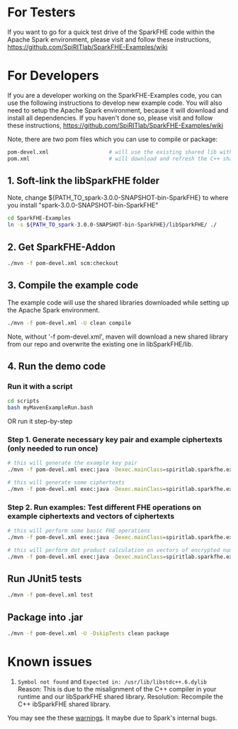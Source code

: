 # For Testers
If you want to go for a quick test drive of the SparkFHE code within the Apache Spark environment, please visit and follow these instructions, https://github.com/SpiRITlab/SparkFHE-Examples/wiki



# For Developers
If you are a developer working on the SparkFHE-Examples code, you can use the following instructions to develop new example code. You will also need to setup the Apache Spark environment, because it will download and install all dependencies. If you haven't done so, please visit and follow these instructions, https://github.com/SpiRITlab/SparkFHE-Examples/wiki

Note, there are two pom files which you can use to compile or package:
```bash
pom-devel.xml                   # will use the existing shared lib within ./libSparkFHE/lib
pom.xml                         # will download and refresh the C++ shared lib from our repo
```

## 1. Soft-link the libSparkFHE folder
Note, change ${PATH_TO_spark-3.0.0-SNAPSHOT-bin-SparkFHE} to where you install "spark-3.0.0-SNAPSHOT-bin-SparkFHE"
```bash
cd SparkFHE-Examples
ln -s ${PATH_TO_spark-3.0.0-SNAPSHOT-bin-SparkFHE}/libSparkFHE/ ./
```

## 2. Get SparkFHE-Addon
```bash
./mvn -f pom-devel.xml scm:checkout
```

## 3. Compile the example code
The example code will use the shared libraries downloaded while setting up the Apache Spark environment.
```bash
./mvn -f pom-devel.xml -U clean compile
```
Note, without '-f pom-devel.xml', maven will download a new shared library from our repo and overwrite the existing one in libSparkFHE/lib.


## 4. Run the demo code
### Run it with a script 
```bash
cd scripts
bash myMavenExampleRun.bash
```

OR run it step-by-step
### Step 1. Generate necessary key pair and example ciphertexts (only needed to run once)
```bash
# this will generate the example key pair
./mvn -f pom-devel.xml exec:java -Dexec.mainClass=spiritlab.sparkfhe.example.basic.KeyGenExample -Dexec.args="local" 

# this will generate some ciphertexts
./mvn -f pom-devel.xml exec:java -Dexec.mainClass=spiritlab.sparkfhe.example.basic.EncDecExample -Dexec.args="local gen/keys/my_public_key.txt gen/keys/my_secret_key.txt"      
```
### Step 2. Run examples: Test different FHE operations on example ciphertexts and vectors of ciphertexts
```bash
# this will perform some basic FHE operations
./mvn -f pom-devel.xml exec:java -Dexec.mainClass=spiritlab.sparkfhe.example.basic.BasicOPsExample -Dexec.args="local  gen/keys/my_public_key.txt gen/keys/my_secret_key.txt"

# this will perform dot product calculation on vectors of encrypted numbers 
./mvn -f pom-devel.xml exec:java -Dexec.mainClass=spiritlab.sparkfhe.example.basic.DotProductExample -Dexec.args="local gen/keys/my_public_key.txt gen/keys/my_secret_key.txt"
```


## Run JUnit5 tests
```bash
./mvn -f pom-devel.xml test
```

## Package into .jar
```bash
./mvn -f pom-devel.xml -U -DskipTests clean package
```


# Known issues

1. `Symbol not found` and `Expected in: /usr/lib/libstdc++.6.dylib`
Reason: This is due to the misalignment of the C++ compiler in your runtime and our libSparkFHE shared library.
Resolution: Recompile the C++ ibSparkFHE shared library.


You may see the these [warnings](https://github.com/SpiRITlab/SparkFHE-Examples/issues/7). It maybe due to Spark's internal bugs. 




